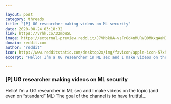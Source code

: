 ```yaml
---

layout: post
category: threads
title: "[P] UG researcher making videos on ML security"
date: 2020-08-24 03:18:32
link: https://vrhk.co/32mbWSL
image: https://external-preview.redd.it/J7VMbkHA-vsFrOd4nMURVQ0MKxqAaMIJ-R8F7Ug7hp8.jpg?width=480&height=251.308900524&auto=webp&crop=480:251.308900524,smart&s=c322a839c63551199951a5a6b4f191a98daf6727
domain: reddit.com
author: "reddit"
icon: http://www.redditstatic.com/desktop2x/img/favicon/apple-icon-57x57.png
excerpt: "Hello! I’m a UG researcher in ML sec and I make videos on the topic (and even on “standard” ML) The goal of the channel is to have fruitful..."

---
```


### [P] UG researcher making videos on ML security

Hello! I’m a UG researcher in ML sec and I make videos on the topic (and even on “standard” ML) The goal of the channel is to have fruitful...